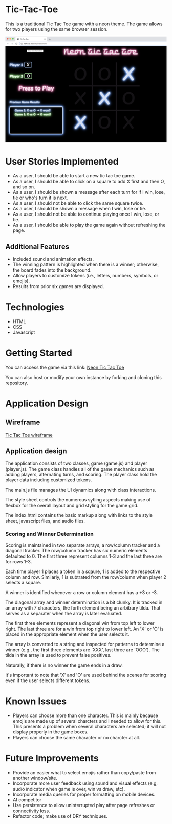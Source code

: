 # Tic-Tac-Toe
This is a traditional Tic Tac Toe game with a neon theme.  The game allows for two players using the same browser session.  

![Neon Tic Tac Toe](/documentation/ScreenPrintofGame.png "Neon Tic Tac Toe")


# User Stories Implemented
- As a user, I should be able to start a new tic tac toe game.
- As a user, I should be able to click on a square to add X first and then O, and so on.
- As a user, I should be shown a message after each turn for if I win, lose, tie or who's turn it is next.
- As a user, I should not be able to click the same square twice.
- As a user, I should be shown a message when I win, lose or tie.
- As a user, I should not be able to continue playing once I win, lose, or tie.
- As a user, I should be able to play the game again without refreshing the page.


## Additional Features
- Included sound and animation effects.
- The winning pattern is highlighted when there is a winner; otherwise, the board fades into the background.
- Allow players to customize tokens (i.e., letters, numbers, symbols, or emojis). 
- Results from prior six games are displayed.


# Technologies

* HTML
* CSS
* Javascript


# Getting Started
You can access the game via this link:  [Neon Tic Tac Toe](https://pjsal.github.io/Tic-Tac-Toe/)

You can also host or modify your own instance by forking and cloning this repository.


# Application Design

## Wireframe

[Tic Tac Toe wireframe](/documentation/Wireframe.png "Tic Tac Toe wireframe")

## Application design

The application consists of two classes, game (game.js) and player (player.js).  The game class handles all of the game mechanics such as adding players, alternating turns, and scoring.  The player class hold the player data including customized tokens.

The main.js file manages the UI dynamics along with class interactions.

The style sheet controls the numerous sytling aspects making use of flexbox for the overall layout and grid styling for the game grid.

The index.html contains the basic markup along with links to the style sheet, javascript files, and audio files.

### Scoring and Winner Determination

Scoring is maintained in two separate arrays, a row/column tracker and a diagonal tracker.  The row/column tracker has six numeric elements defaulted to 0.  The first three represent columns 1-3 and the last three are for rows 1-3.  

Each time player 1 places a token in a sqaure, 1 is added to the respective column and row.  Similarly, 1 is subtrated from the row/column when player 2 selects a square.

A winner is identified whenever a row or column element has a +3 or -3.

The diagonal array and winner determination is a bit clunky.  It is tracked in an array with 7 characters, the forth element being an arbitrary tilda. That serves as a separater when the array is later evaluated.

The first three elements represent a diagonal win from top left to lower right.  The last three are for a win from top right to lower left.  An 'X' or 'O' is placed in the appropriate element when the user selects it.

The array is converted to a string and inspected for patterns to determine a winner (e.g., the first three elements are 'XXX', last three are 'OOO').  The tilda in the array is used to prevent false positives.

Naturally, if there is no winner the game ends in a draw.

It's important to note that 'X' and 'O' are used behind the scenes for scoring even if the user selects different tokens.


 # Known Issues
 - Players can choose more than one character.  This is mainly because emojis are made up of several charcters and I needed to allow for this.  This presents a problem when several characters are selected; it will not display properly in the game boxes.
 - Players can choose the same character or no charcter at all. 


 # Future Improvements
 - Provide an easier what to select emojis rather than copy/paste from another window/site.
 - Incorporate more user feedback using sound and visual effects (e.g, audio indicator when game is over, win vs draw, etc).
 - Incorporate media queries for proper formatting on mobile devices.
 - AI competitor
 - Use persistence to allow uninterrupted play after page refreshes or connectivity loss. 
 - Refactor code; make use of DRY techniques. 
